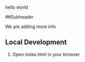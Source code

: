 hello world

##Subheader

We are adding more info

## Local Development

1. Open index.html in your browser